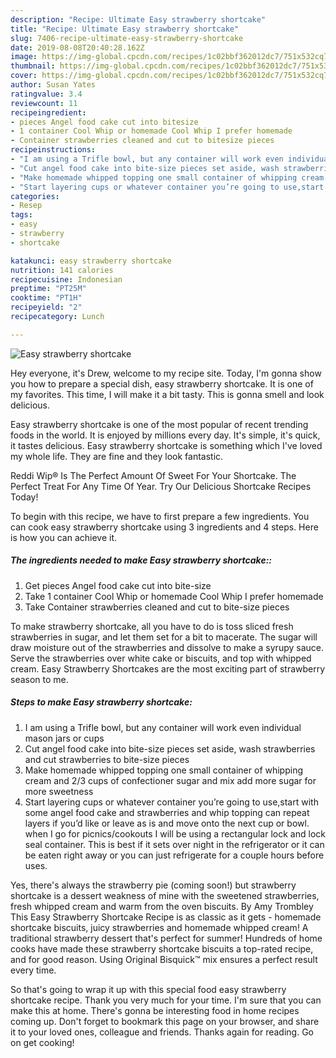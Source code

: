 ```yaml
---
description: "Recipe: Ultimate Easy strawberry shortcake"
title: "Recipe: Ultimate Easy strawberry shortcake"
slug: 7406-recipe-ultimate-easy-strawberry-shortcake
date: 2019-08-08T20:40:28.162Z
image: https://img-global.cpcdn.com/recipes/1c02bbf362012dc7/751x532cq70/easy-strawberry-shortcake-recipe-main-photo.jpg
thumbnail: https://img-global.cpcdn.com/recipes/1c02bbf362012dc7/751x532cq70/easy-strawberry-shortcake-recipe-main-photo.jpg
cover: https://img-global.cpcdn.com/recipes/1c02bbf362012dc7/751x532cq70/easy-strawberry-shortcake-recipe-main-photo.jpg
author: Susan Yates
ratingvalue: 3.4
reviewcount: 11
recipeingredient:
- pieces Angel food cake cut into bitesize
- 1 container Cool Whip or homemade Cool Whip I prefer homemade
- Container strawberries cleaned and cut to bitesize pieces
recipeinstructions:
- "I am using a Trifle bowl, but any container will work even individual mason jars or cups"
- "Cut angel food cake into bite-size pieces set aside, wash strawberries and cut strawberries to bite-size pieces"
- "Make homemade whipped topping one small container of whipping cream and 2/3 cups of confectioner sugar and mix add more sugar for more sweetness"
- "Start layering cups or whatever container you’re going to use,start with some angel food cake and strawberries and whip topping can repeat layers if you’d like or leave as is and move onto the next cup or bowl. when I go for picnics/cookouts I will be using a rectangular lock and lock seal container. This is best if it sets over night in the refrigerator or it can be eaten right away or you can just refrigerate for a couple hours before uses."
categories:
- Resep
tags:
- easy
- strawberry
- shortcake

katakunci: easy strawberry shortcake
nutrition: 141 calories
recipecuisine: Indonesian
preptime: "PT25M"
cooktime: "PT1H"
recipeyield: "2"
recipecategory: Lunch

---
```



![Easy strawberry shortcake](https://img-global.cpcdn.com/recipes/1c02bbf362012dc7/751x532cq70/easy-strawberry-shortcake-recipe-main-photo.jpg)

Hey everyone, it's Drew, welcome to my recipe site. Today, I'm gonna show you how to prepare a special dish, easy strawberry shortcake. It is one of my favorites. This time, I will make it a bit tasty. This is gonna smell and look delicious.

Easy strawberry shortcake is one of the most popular of recent trending foods in the world. It is enjoyed by millions every day. It's simple, it's quick, it tastes delicious. Easy strawberry shortcake is something which I've loved my whole life. They are fine and they look fantastic.

Reddi Wip® Is The Perfect Amount Of Sweet For Your Shortcake. The Perfect Treat For Any Time Of Year. Try Our Delicious Shortcake Recipes Today!


To begin with this recipe, we have to first prepare a few ingredients. You can cook easy strawberry shortcake using 3 ingredients and 4 steps. Here is how you can achieve it.

##### The ingredients needed to make Easy strawberry shortcake::

1. Get pieces Angel food cake cut into bite-size
1. Take 1 container Cool Whip or homemade Cool Whip I prefer homemade
1. Take Container strawberries cleaned and cut to bite-size pieces


To make strawberry shortcake, all you have to do is toss sliced fresh strawberries in sugar, and let them set for a bit to macerate. The sugar will draw moisture out of the strawberries and dissolve to make a syrupy sauce. Serve the strawberries over white cake or biscuits, and top with whipped cream. Easy Strawberry Shortcakes are the most exciting part of strawberry season to me. 

##### Steps to make Easy strawberry shortcake:

1. I am using a Trifle bowl, but any container will work even individual mason jars or cups
1. Cut angel food cake into bite-size pieces set aside, wash strawberries and cut strawberries to bite-size pieces
1. Make homemade whipped topping one small container of whipping cream and 2/3 cups of confectioner sugar and mix add more sugar for more sweetness
1. Start layering cups or whatever container you’re going to use,start with some angel food cake and strawberries and whip topping can repeat layers if you’d like or leave as is and move onto the next cup or bowl. when I go for picnics/cookouts I will be using a rectangular lock and lock seal container. This is best if it sets over night in the refrigerator or it can be eaten right away or you can just refrigerate for a couple hours before uses.


Yes, there&#39;s always the strawberry pie (coming soon!) but strawberry shortcake is a dessert weakness of mine with the sweetened strawberries, fresh whipped cream and warm from the oven biscuits. By Amy Trombley This Easy Strawberry Shortcake Recipe is as classic as it gets - homemade shortcake biscuits, juicy strawberries and homemade whipped cream! A traditional strawberry dessert that&#39;s perfect for summer! Hundreds of home cooks have made these strawberry shortcake biscuits a top-rated recipe, and for good reason. Using Original Bisquick™ mix ensures a perfect result every time. 

So that's going to wrap it up with this special food easy strawberry shortcake recipe. Thank you very much for your time. I'm sure that you can make this at home. There's gonna be interesting food in home recipes coming up. Don't forget to bookmark this page on your browser, and share it to your loved ones, colleague and friends. Thanks again for reading. Go on get cooking!
